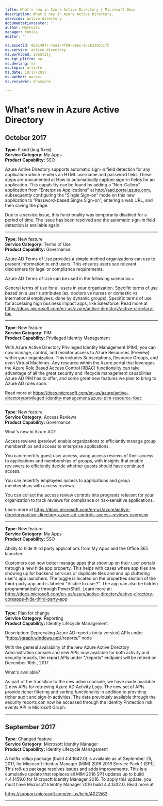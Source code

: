 ```yaml
---
title: What's new in Azure Active Directory | Microsoft Docs
description: What's new in Azure Active Directory.
services: active-directory
documentationcenter: ''
author: MarkusVi
manager: femila
editor: ''

ms.assetid: 06a149f7-4aa1-4fb9-a8ec-ac2633b031fb
ms.service: active-directory
ms.workload: identity
ms.tgt_pltfrm: na
ms.devlang: na
ms.topic: article
ms.date: 10/17/2017
ms.author: markvi
ms.reviewer: dhanyahk

---
```

# What's new in Azure Active Directory



## October 2017

**Type:** Fixed (bug fixes)  
**Service Category:** My Apps  
**Product Capability:** SSO  


Azure Active Directory supports automatic sign-in field detection for any application which renders an HTML username and password field.  These steps are documented at How to automatically capture sign-in fields for an application. This capability can be found by adding a “Non-Gallery” application from “Enterprise Applications” at http://aad.portal.azure.com, subsequently configuring the “Single Sign-on” mode on this new application to “Password-based Single Sign-on”, entering a web URL, and then saving the page.
 
Due to a service issue, this functionality was temporarily disabled for a period of time. The issue has been resolved and the automatic sign-in field detection is available again.



---
**Type:** New feature  
**Service Category:** Terms of Use  
**Product Capability:** Governance  


Azure AD Terms of Use provides a simple method organizations can use to present information to end users. This ensures users see relevant disclaimers for legal or compliance requirements.

 

Azure AD Terms of Use can be used in the following scenarios:+

General terms of use for all users in your organization. 
Specific terms of use based on a user's attributes (ex. doctors vs nurses or domestic vs international employees, done by dynamic groups). 
Specific terms of use for accessing high business impact apps, like Salesforce.
Read more at https://docs.microsoft.com/en-us/azure/active-directory/active-directory-tou


---
**Type:** New feature  
**Service Category:** PIM  
**Product Capability:** Privileged Identity Management  


With Azure Active Directory Privileged Identity Management (PIM), you can now manage, control, and monitor access to Azure Resources (Preview) within your organization. This includes Subscriptions, Resource Groups, and even Virtual Machines. Any resource within the Azure portal that leverages the Azure Role Based Access Control (RBAC) functionality can take advantage of all the great security and lifecycle management capabilities Azure AD PIM has to offer, and some great new features we plan to bring to Azure AD roles soon.

 

Read more at https://docs.microsoft.com/en-us/azure/active-directory/privileged-identity-management/azure-pim-resource-rbac


---
**Type:** New feature  
**Service Category:** Access Reviews  
**Product Capability:** Governance  


What's new in Azure AD?

 

 

Access reviews (preview) enable organizations to efficiently manage group memberships and access to enterprise applications. 

You can recertify guest user access, using access reviews of their access to applications and memberships of groups, with insights that enable reviewers to efficiently decide whether guests should have continued access.

You can recertify employees access to applications and group memberships with access reviews.

You can collect the access review controls into programs relevant for your organization to track reviews for compliance or risk-sensitive applications.

Learn more at https://docs.microsoft.com/en-us/azure/active-directory/active-directory-azure-ad-controls-access-reviews-overview


---
**Type:** New feature  
**Service Category:** My Apps  
**Product Capability:** SSO  


Ability to hide third party applications from My Apps and the Office 365 launcher


Customers can now better manage apps that show up on their user portals through a new hide app property. This helps with cases where app tiles are showing up for backend services or duplicate tiles and end up cluttering user's app launchers. The toggle is located on the properties section of the third-party app and is labeled "Visible to user?". The app can also be hidden programmatically through PowerShell. Learn more at:
https://docs.microsoft.com/en-us/azure/active-directory/active-directory-coreapps-hide-third-party-app 



 



---
**Type:** Plan for change  
**Service Category:** Reporting  
**Product Capability:** Identity Lifecycle Management  


Description: Deprecating Azure AD reports (beta version) APIs  under “https://graph.windows.net/<tenant-name>/reports/” node


With the general availability of the new Azure Active Directory Administration console and new APIs now available for both activity and security reports, the report APIs under "/reports" endpoint will be retired on December 10th , 2017. 



What's available?

 As part of the transition to the new admin console, we have made available 2 new APIs for retrieving Azure AD Activity Logs. The new set of APIs provide richer filtering and sorting functionality in addition to providing richer audit and sign-in activities. The data previously available through the security reports can now be accessed through the Identity Protection risk events API in Microsoft Graph.


---

## September 2017

**Type:** Changed feature  
**Service Category:** Microsoft Identity Manager  
**Product Capability:** Identity Lifecycle Management  


A hotfix rollup package (build 4.4.1642.0) is available as of September 25, 2017, for Microsoft Identity Manager (MIM) 2016 2016 Service Pack 1 (SP1). This roll-up package resolves issues and adds improvements.  This is a cumulative update that replaces all MIM 2016 SP1 updates up to build 4.4.1459.0 for Microsoft Identity Manager 2016. To apply this update, you must have Microsoft Identity Manager 2016 build 4.4.1302.0.  Read more at 

https://support.microsoft.com/en-us/help/4021562 

---
